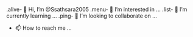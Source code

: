 .alive- 👋 Hi, I’m @Ssathsara2005
.menu- 👀 I’m interested in ...
.list- 🌱 I’m currently learning ...
.ping- 💞️ I’m looking to collaborate on ...
- 📫 How to reach me ...

<!---
Ssathsara2005/Ssathsara2005 is a ✨ special ✨ repository because its `README.md` (this file) appears on your GitHub profile.
You can click the Preview link to take a look at your changes.
--->
